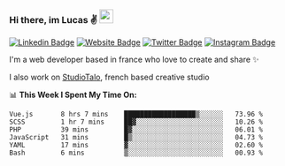 ### Hi there, im Lucas ✌️ <img src="https://media.giphy.com/media/hvRJCLFzcasrR4ia7z/giphy.gif" width="25px">
[![Linkedin Badge](https://img.shields.io/badge/-LinkedIn-0e76a8?style=flat-square&logo=Linkedin&logoColor=white)](https://www.linkedin.com/in/lucasbellier/)
[![Website Badge](https://img.shields.io/badge/Website-3b5998?style=flat-square&logo=google-chrome&logoColor=white)](https://lucasblr.fr)
[![Twitter Badge](https://img.shields.io/badge/-Twitter-00acee?style=flat-square&logo=Twitter&logoColor=white)](https://twitter.com/ImJustLucas_)
[![Instagram Badge](https://img.shields.io/badge/-Instagram-e4405f?style=flat-square&logo=Instagram&logoColor=white)](https://instagram.com/luuucas.blr/)

I'm a web developer based in france who love to create and share ✨

I also work on [StudioTalo](https://talodev.fr), french based creative studio

📊 **This Week I Spent My Time On:**
<!--START_SECTION:waka-->

```text
Vue.js       8 hrs 7 mins    ██████████████████▒░░░░░░   73.96 %
SCSS         1 hr 7 mins     ██▓░░░░░░░░░░░░░░░░░░░░░░   10.26 %
PHP          39 mins         █▓░░░░░░░░░░░░░░░░░░░░░░░   06.01 %
JavaScript   31 mins         █▒░░░░░░░░░░░░░░░░░░░░░░░   04.73 %
YAML         17 mins         ▓░░░░░░░░░░░░░░░░░░░░░░░░   02.60 %
Bash         6 mins          ▒░░░░░░░░░░░░░░░░░░░░░░░░   00.93 %
```

<!--END_SECTION:waka-->
